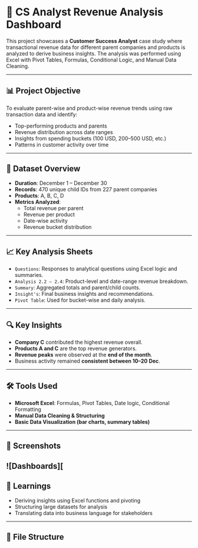 # 💼 CS Analyst Revenue Analysis Dashboard

This project showcases a **Customer Success Analyst** case study where transactional revenue data for different parent companies and products is analyzed to derive business insights. The analysis was performed using Excel with Pivot Tables, Formulas, Conditional Logic, and Manual Data Cleaning.

---

## 📊 Project Objective

To evaluate parent-wise and product-wise revenue trends using raw transaction data and identify:

- Top-performing products and parents
- Revenue distribution across date ranges
- Insights from spending buckets (100 USD, 200–500 USD, etc.)
- Patterns in customer activity over time

---

## 🧾 Dataset Overview

- **Duration**: December 1 – December 30
- **Records**: 470 unique child IDs from 227 parent companies
- **Products**: A, B, C, D
- **Metrics Analyzed**:
  - Total revenue per parent
  - Revenue per product
  - Date-wise activity
  - Revenue bucket distribution

---

## 📈 Key Analysis Sheets

- `Questions`: Responses to analytical questions using Excel logic and summaries.
- `Analysis 2.2 – 2.4`: Product-level and date-range revenue breakdown.
- `Summary`: Aggregated totals and parent/child counts.
- `Insight's`: Final business insights and recommendations.
- `Pivot Table`: Used for bucket-wise and daily analysis.

---

## 🔍 Key Insights

- **Company C** contributed the highest revenue overall.
- **Products A and C** are the top revenue generators.
- **Revenue peaks** were observed at the **end of the month**.
- Business activity remained **consistent between 10–20 Dec**.

---

## 🛠 Tools Used

- **Microsoft Excel**: Formulas, Pivot Tables, Date logic, Conditional Formatting
- **Manual Data Cleaning & Structuring**
- **Basic Data Visualization (bar charts, summary tables)**

---

## 📌 Screenshots

![Dashboards][
---

## 🧠 Learnings

- Deriving insights using Excel functions and pivoting
- Structuring large datasets for analysis
- Translating data into business language for stakeholders

---

## 📁 File Structure


